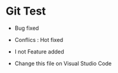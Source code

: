 # Git Test

- Bug fixed

- Conflics : Hot fixed

- I not Feature added

- Change this file on Visual Studio Code